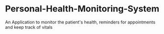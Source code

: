 # Personal-Health-Monitoring-System
An Application to monitor the patient's health, reminders for appointments and keep track of vitals
